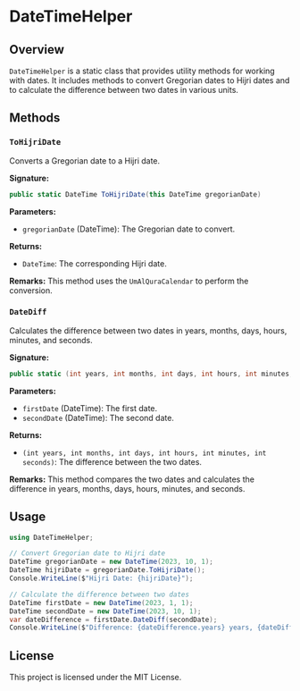 # DateTimeHelper

## Overview

`DateTimeHelper` is a static class that provides utility methods for working with dates. It includes methods to convert Gregorian dates to Hijri dates and to calculate the difference between two dates in various units.

## Methods

### `ToHijriDate`

Converts a Gregorian date to a Hijri date.

**Signature:**
```csharp
public static DateTime ToHijriDate(this DateTime gregorianDate)
```

**Parameters:**
- `gregorianDate` (DateTime): The Gregorian date to convert.

**Returns:**
- `DateTime`: The corresponding Hijri date.

**Remarks:**
This method uses the `UmAlQuraCalendar` to perform the conversion.

### `DateDiff`

Calculates the difference between two dates in years, months, days, hours, minutes, and seconds.

**Signature:**
```csharp
public static (int years, int months, int days, int hours, int minutes, int seconds) DateDiff(this DateTime firstDate, DateTime secondDate)
```

**Parameters:**
- `firstDate` (DateTime): The first date.
- `secondDate` (DateTime): The second date.

**Returns:**
- `(int years, int months, int days, int hours, int minutes, int seconds)`: The difference between the two dates.

**Remarks:**
This method compares the two dates and calculates the difference in years, months, days, hours, minutes, and seconds.

## Usage

```csharp
using DateTimeHelper;

// Convert Gregorian date to Hijri date
DateTime gregorianDate = new DateTime(2023, 10, 1);
DateTime hijriDate = gregorianDate.ToHijriDate();
Console.WriteLine($"Hijri Date: {hijriDate}");

// Calculate the difference between two dates
DateTime firstDate = new DateTime(2023, 1, 1);
DateTime secondDate = new DateTime(2023, 10, 1);
var dateDifference = firstDate.DateDiff(secondDate);
Console.WriteLine($"Difference: {dateDifference.years} years, {dateDifference.months} months, {dateDifference.days} days, {dateDifference.hours} hours, {dateDifference.minutes} minutes, {dateDifference.seconds} seconds");
```

## License

This project is licensed under the MIT License.

